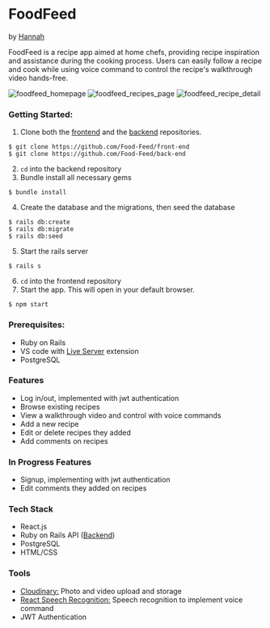 # FoodFeed

by [Hannah](https://github.com/hkofkin)

FoodFeed is a recipe app aimed at home chefs, providing recipe inspiration and assistance during the cooking process. Users can easily follow a recipe and cook while using voice command to control the recipe's walkthrough video hands-free.

<img src="https://res.cloudinary.com/hsk23/image/upload/v1610760459/Food%20Feed/Screen_Shot_2021-01-15_at_5.26.32_PM_xhodby.png" alt="foodfeed_homepage">
<img src="https://res.cloudinary.com/hsk23/image/upload/v1610760459/Food%20Feed/Screen_Shot_2021-01-15_at_5.27.11_PM_rbxeh5.png" alt="foodfeed_recipes_page">
<img src="https://res.cloudinary.com/hsk23/image/upload/v1610760459/Food%20Feed/Screen_Shot_2021-01-15_at_5.28.02_PM_d2ebqa.png" alt="foodfeed_recipe_detail">

### Getting Started:  
1. Clone both the [frontend](https://github.com/Food-Feed/front-end) and the [backend](https://github.com/Food-Feed/back-end) repositories. 
```
$ git clone https://github.com/Food-Feed/front-end
$ git clone https://github.com/Food-Feed/back-end
```
2. `cd` into the backend repository  
3. Bundle install all necessary gems 
```
$ bundle install
```
4. Create the database and the migrations, then seed the database
```
$ rails db:create
$ rails db:migrate
$ rails db:seed
```
5. Start the rails server
```
$ rails s
```
6. `cd` into the frontend repository
7. Start the app. This will open in your default browser.
```
$ npm start
```

### Prerequisites:
- Ruby on Rails
- VS code with [Live Server](https://marketplace.visualstudio.com/items?itemName=ritwickdey.LiveServer) extension
- PostgreSQL

### Features
- Log in/out, implemented with jwt authentication
- Browse existing recipes
- View a walkthrough video and control with voice commands
- Add a new recipe
- Edit or delete recipes they added
- Add comments on recipes

### In Progress Features
- Signup, implementing with jwt authentication
- Edit comments they added on recipes

### Tech Stack
- React.js
- Ruby on Rails API ([Backend](https://github.com/Food-Feed/back-end))
- PostgreSQL 
- HTML/CSS

### Tools
- [Cloudinary:](https://cloudinary.com/) Photo and video upload and storage
- [React Speech Recognition:](https://www.npmjs.com/package/react-speech-recognition) Speech recognition to implement voice command
- JWT Authentication
